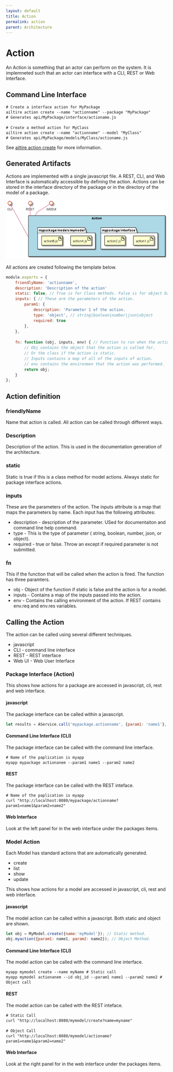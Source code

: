```yaml
---
layout: default
title: Action
permalink: action
parent: Architecture
---
```


# Action

An Action is something that an actor can perform on the system. It is implemneted such that an actor can interface
with a CLI, REST or Web Interface.

## Command Line Interface

```shell
# Create a interface action for MyPackage
ailtire action create --name "actionname" --package "MyPackage"
# Generates api/MyPackage/interface/actioname.js

# Create a method action for MyClass
ailtire action create --name "actionname" --model "MyClass"
# Generates api/MyPackage/models/MyClass/actioname.js
```

See [ailtire action create](cli-action) for more information.

## Generated Artifacts

Actions are implemented with a single javascript file. A REST, CLI, and Web Interface is automatically accessible
by defining the action. Actions can be stored in the interface directory of the package or in the directory of
the model of a package.


![Logical](Logical.png)

All actions are created following the template below.
```javascript
module.exports = {
    friendlyName: 'actionname',
    description: 'Description of the action'
    static: false, // True is for Class methods. False is for object based.
    inputs: { // These are the parameters of the action.
        param1: {
            description: 'Parameter 1 of the action.
            type: 'object', // string|boolean|number|json|object
            required: true
        },
    },

    fn: function (obj, inputs, env) { // Function to run when the action is called.
        // Obj contains the object that the action is called for.
        // Or the class if the action is static.
        // Inputs contains a map of all of the inputs of action.
        // env contains the environmen that the action was performed.
        return obj;
    }
};
```

## Action definition

### friendlyName 

Name that action is called. All action can be called through different ways.

### Description

Description of the action. This is used in the documentation generation of the architecture.

### static

Static is true if this is a class method for model actions. Always static for package interface actions.

### inputs

These are the parameters of the action. The inputs attribute is a map that maps the parameters by name.
Each input has the following attributes:

* description - description of the parameter. USed for documentaiton and command line help command.
* type - This is the type of parameter ( string, boolean, number, json, or object).
* required - true or false. Throw an except if required parameter is not submitted.

### fn

This if the function that will be called when the action is fired. The function has three paramters.
* obj - Object of the function if static is false and the action is for a model.
* inputs - Contains a map of the inputs passed into the action.
* env - Contains the calling environment of the action. If REST contains env.req and env.res variables.

## Calling the Action
The action can be called using several different techniques. 
* javascript
* CLI - command line interface
* REST  - REST interface
* Web UI - Web User Interface

### Package Interface (Action)
This shows how actions for a package are accessed in javascript, cli, rest and web interface.

#### javascript 
The package interface can be called within a javascript.
```javascript
let results = AService.call('mypackage.actionname', {param1: 'name1'}, {param2: 'name2')};
```
#### Command Line Interface (CLI)
The package interface can be called with the command line interface. 
```shell
# Name of the paplication is myapp
myapp mypackage actionanem --param1 name1 --param2 name2
```

#### REST
The package interface can be called with the REST inteface.
```shell
# Name of the paplication is myapp
curl "http://localhost:8080/mypackage/actionname?param1=name1&param2=name2"
```

#### Web Interface
Look at the left panel for in the web interface under the packages items.

### Model Action 
Each Model has standard actions that are automatically generated.
* create
* list
* show
* update

This shows how actions for a model are accessed in javascript, cli, rest and web interface.

#### javascript
The model action can be called within a javascript. Both static and object are shown.
```javascript
let obj = MyModel.create({name:'myModel'}); // Static method.
obj.myaction({param1: name1, param2: name2}); // Object Method.

```
#### Command Line Interface (CLI)
The model action can be called with the command line interface.
```shell
myapp mymodel create --name myName # Static call
myapp mymodel actionanem --id obj_id --param1 name1 --param2 name2 # Object call
```

#### REST
The model action can be called with the REST inteface.
```shell
# Static Call
curl "http://localhost:8080/mymodel/create?name=myname"

# Object Call
curl "http://localhost:8080/mymodel/actioname?param1=name1&param2=name2"
```

#### Web Interface
Look at the right panel for in the web interface under the packages items.
